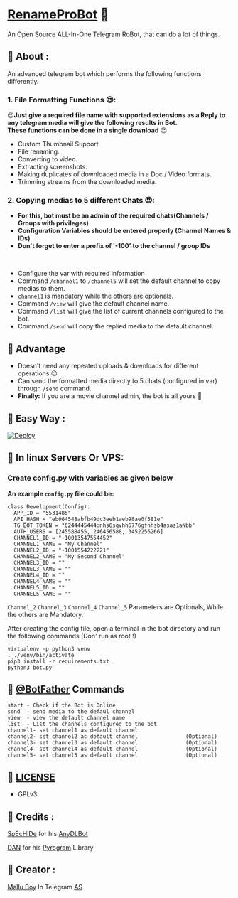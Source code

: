 
# [RenameProBot](https://github.com/m4mallu/renameprobot) 🤖

An Open Source ALL-In-One Telegram RoBot, that can do a lot of things.


## 💠 About :
An advanced telegram bot which performs the following functions differently.

### 1. File Formatting Functions 😍:

😍**Just give a required file name with supported extensions as a Reply to any telegram media will give the following
results in Bot.  
These functions can be done in a single download** 😍

- Custom Thumbnail Support
- File renaming.
- Converting to video.
- Extracting screenshots.
- Making duplicates of downloaded media in a Doc / Video formats.  
- Trimming streams from the downloaded media.

### 2. Copying medias to 5 different Chats 😍:
- **For this, bot must be an admin of the required chats(Channels / Groups with privileges)**  
- **Configuration Variables should be entered properly (Channel Names & IDs)**  
- **Don't forget to enter a prefix of '-100' to the channel / group IDs**

<br />

- Configure the var with required information
- Command ```/channel1``` to ```/channel5``` will set the default channel to copy medias to them.
- ```channel1``` is mandatory while the others are optionals.
- Command ```/view``` will give the default channel name.
- Command ```/list``` will give the list of current channels configured to the bot.
- Command ```/send``` will copy the replied media to the default channel.

## 💠 Advantage
- Doesn't need any repeated uploads & downloads for different operations 😉
- Can send the formatted media directly to 5 chats (configured in var) through ```/send``` command.
- **Finally:** If you are a movie channel admin, the bot is all yours 🥳

## 💠 Easy Way :

[![Deploy](https://www.herokucdn.com/deploy/button.svg)](https://heroku.com/deploy?template=https://github.com/giri-maker/renameprobot)

## 💠 In linux Servers Or VPS:

### Create **config.py** with variables as given below

**An example `config.py` file could be:**

```
class Development(Config):
  APP_ID = "5531485"
  API_HASH = "eb064548abfb49dc3eeb1aeb98ae0f581e"
  TG_BOT_TOKEN = "6244445444:nhs6sgvhh6776gfnhsb4asas1aNbb"
  AUTH_USERS = [245588455, 246456588, 3452256266]
  CHANNEL1_ID = "-10013547554452"                            
  CHANNEL1_NAME = "My Channel"
  CHANNEL2_ID = "-1001554222221"
  CHANNEL2_NAME = "My Second Channel"
  CHANNEL3_ID = ""
  CHANNEL3_NAME = ""
  CHANNEL4_ID = ""
  CHANNEL4_NAME = ""
  CHANNEL5_ID = ""
  CHANNEL5_NAME = ""
```
```Channel_2``` ```Channel_3``` ```Channel_4``` ```Channel_5``` Parameters are Optionals, While the others are Mandatory. 

After creating the config file, open a terminal in the bot directory and run the following commands (Don' run as root !)

```
virtualenv -p python3 venv
. ./venv/bin/activate
pip3 install -r requirements.txt
python3 bot.py
```
## 💠 [@BotFather](https://telegram.dog/BotFather) Commands

```
start - Check if the Bot is Online
send  - send media to the defaul channel
view  - view the default channel name
list  - List the channels configured to the bot
channel1- set channel1 as default channel
channel2- set channel2 as default channel               (Optional)
channel3- set channel3 as default channel               (Optional)
channel4- set channel4 as default channel               (Optional)
channel5- set channel5 as default channel               (Optional)

```

## 💠 [LICENSE](https://choosealicense.com/licenses/gpl-3.0/)
- GPLv3

## 💠 Credits :
[SpEcHiDe](https://github.com/SpEcHiDe) for his [AnyDLBot](https://github.com/SpEcHiDe/AnyDLBot)

[DAN](https://t.me/haskell) for his [Pyrogram](https://github.com/pyrogram/pyrogram) Library

## 💠 Creator :

[Mallu Boy](https://t.me/m4mallu) In Telegram [AS](https://t.me/space4renjith)
